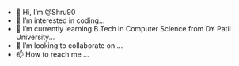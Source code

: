 - 👋 Hi, I’m @Shru90
- 👀 I’m interested in coding...
- 🌱 I’m currently learning B.Tech in Computer Science from DY Patil University...
- 💞️ I’m looking to collaborate on ...
- 📫 How to reach me ...

<!---
Shru90/Shru90 is a ✨ special ✨ repository because its `README.md` (this file) appears on your GitHub profile.
You can click the Preview link to take a look at your changes.
--->
